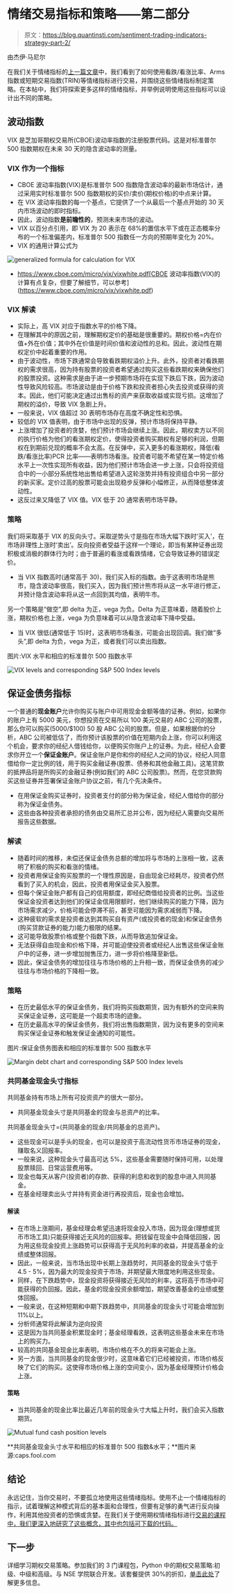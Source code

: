 # 情绪交易指标和策略——第二部分

> 原文：<https://blog.quantinsti.com/sentiment-trading-indicators-strategy-part-2/>

由杰伊·马尼尔

在我们关于情绪指标的[上一篇文章](https://blog.quantinsti.com/sentiment-trading-indicators-1/)中，我们看到了如何使用看跌/看涨比率、Arms 指数或短期交易指数(TRIN)等情绪指标进行交易，并围绕这些情绪指标制定策略。在本帖中，我们将探索更多这样的情绪指标，并举例说明使用这些指标可以设计出不同的策略。

## **波动指数**

VIX 是芝加哥期权交易所(CBOE)波动率指数的注册股票代码。这是对标准普尔 500 指数期权在未来 30 天的隐含波动率的测量。

### **VIX 作为一个指标**

*   CBOE 波动率指数(VIX)是标准普尔 500 指数隐含波动率的最新市场估计，通过采用实时标准普尔 500 指数期权的买价/卖价(期权价格)的中点来计算。
*   在 VIX 波动率指数的每一个基点，它提供了一个从最后一个基点开始的 30 天内市场波动的即时指标。
*   因此，波动指数**是前瞻性的**，预测未来市场的波动。
*   VIX 以百分点引用，即 VIX 为 20 表示在 68%的置信水平下或在正态概率分布的一个标准偏差内，标准普尔 500 指数任一方向的预期年变化为 20%。
*   VIX 的通用计算公式为

![generalized formula for calculation for VIX ](img/ea7fc24d05e0cda4bbd86c150967b05c.png)

*   https://www.cboe.com/micro/vix/vixwhite.pdf[CBOE 波动率指数(VIX)的计算有点复杂，但要了解细节，可以参考](https://www.cboe.com/micro/vix/vixwhite.pdf)

### **VIX 解读**

*   实际上，高 VIX 对应于指数水平的价格下降。
*   在理解其中的原因之前，理解期权定价的基础是很重要的。期权价格=内在价值+外在价值；其中外在价值是时间价值和波动性的总和。因此，波动性在期权定价中起着重要的作用。
*   由于波动性，市场下跌通常会导致看跌期权溢价上升。此外，投资者对看跌期权的需求很高，因为持有股票的投资者希望通过购买这些看跌期权来确保他们的股票投资。这种需求是由于进一步预期市场将在实现下跌后下跌，因为波动性导致风险较高。市场波动是由于价格下跌和投资者担心失去投资或获得的资本。因此，他们可能决定通过出售标的资产来获取收益或实现亏损。这增加了期权的溢价，导致 VIX 急剧上升。
*   一般来说，VIX 值超过 30 表明市场存在高度不确定性和恐惧。
*   较低的 VIX 值表明，由于市场中出现的反弹，预计市场将保持平静。
*   上涨增加了投资者的贪婪，他们预计市场会继续上涨。因此，期权卖方以不同的执行价格为他们的看涨期权定价，使得投资者购买期权有足够的利润，但期权在到期前兑现的概率不会太高。在反弹中，买入更多的看涨期权，降低(看跌/看涨比率)PCR 比率——表明市场看涨。投资者可能不希望在某一特定价格水平上一次性实现所有收益，因为他们预计市场会进一步上涨，只会将投资组合中的一小部分系统性地出售给希望进入这轮涨势并持有投资组合中另一部分的新买家。定价过高的股票可能会出现稳步反弹和小幅修正，从而降低整体波动性。
*   这反过来又降低了 VIX 值。VIX 低于 20 通常表明市场平静。

### **策略**

我们将采取基于 VIX 的反向头寸。采取逆势头寸是指在市场大幅下跌时‘买入’，在市场非理性上涨时‘卖出’。反向投资者受益于这样一个理论，即当有某种证券出现积极或消极的群体行为时；由于普遍的看涨或看跌情绪，它会导致证券的错误定价。

*   当 VIX 指数高时(通常高于 30)，我们买入标的指数。由于这表明市场是熊市，隐含波动率很高，我们买入，因为我们预计熊市将从这一水平进行修正，并预计隐含波动率将从这一点回到其均值，表明牛市。

另一个策略是“做空”,即 delta 为正，vega 为负。Delta 为正意味着，随着股价上涨，期权价格也上涨，vega 为负意味着可以从隐含波动率下降中受益。

*   当 VIX 很低(通常低于 15)时，这表明市场看涨，可能会出现回调。我们做“多头”,即 delta 为负，vega 为正，或者我们可以卖出指数。

图片:VIX 水平和相应的标准普尔 500 指数水平

![VIX levels and corresponding S&P 500 Index levels](img/d83042cc6376ed9e9c33cf730987fe5c.png)

## **保证金债务指标**

一个普通的**现金账户**允许你购买与账户中可用现金金额等值的证券。例如，如果你的账户上有 5000 美元，你想投资在交易所以 100 美元交易的 ABC 公司的股票，那么你可以购买(5000/$100) 50 股 ABC 公司的股票。但是，如果根据你的分析，ABC 公司被低估了，而你预计该股票的价值在短期内会上涨，你可以利用这个机会，要求你的经纪人借钱给你，以便购买你账户上的证券。为此，经纪人会要求你开立一个**保证金账户**。保证金账户是你和你的经纪人之间的协议，经纪人同意借给你一定比例的钱，用于购买金融证券(股票、债券和其他金融工具)。这笔贷款的抵押品将是所购买的金融证券(例如我们的 ABC 公司股票)。然而，在您贷款购买这些证券并签署保证金账户协议之前，有几个先决条件。

*   在用保证金购买证券时，投资者支付的部分称为保证金，经纪人借给你的部分称为保证金债务。
*   这些由各种投资者承担的债务由交易所汇总并公布，因为经纪人需要向交易所报告这些数据。

### **解读**

*   随着时间的推移，未偿还保证金债务总额的增加将与市场的上涨相一致，这表明了积极的购买和看涨的情绪。
*   投资者用保证金购买股票的一个理性原因是，自由现金已经耗尽，投资者仍然看到了买入的机会，因此，投资者用保证金买入股票。
*   但每个保证金账户都有自己的信用额度，即经纪商借给投资者的比例。当这些保证金投资者达到他们的保证金信用限额时，他们继续购买的能力下降，因为市场需求减少，价格可能会停滞不前，甚至可能因为需求减弱而下降。
*   这种疲软的需求是投资者达到其购买自有资产(或投资者的现金)和保证金债务(购买贷款证券的能力)能力极限的结果。
*   这可能导致股票价格或整个指数下跌，从而导致追加保证金。
*   无法获得自由现金和价格下降，并可能迫使投资者或经纪人出售这些保证金账户中的证券，进一步增加抛售压力，进一步将价格降至新低。
*   因此，保证金债务的增加往往与市场价格的上升相一致，而保证金债务的减少往往与市场价格的下降相一致。

### **策略**

*   在历史最低水平的保证金债务，我们将购买指数期货，因为有额外的空间来购买保证金证券，这可能是一个超卖市场的迹象。
*   在历史最高水平的保证金债务，我们将出售指数期货，因为没有更多的空间来购买保证金证券和触发保证金通知的可能性。

图片:保证金债务图表和相应的标准普尔 500 指数水平

![Margin debt chart and corresponding S&P 500 Index levels](img/b325feaf571a848abb05d02c2ab5db6b.png)

### **共同基金现金头寸指标**

共同基金持有市场上所有可投资资产的很大一部分。

*   共同基金现金头寸是共同基金的现金与总资产的比率。

共同基金现金头寸=(共同基金的现金/共同基金的总资产)。

*   这些现金可以是手头的现金，也可以是投资于高流动性货币市场证券的现金，赚取名义回报率。
*   一般来说，这种现金头寸最高可达 5%，这些基金需要随时保持可用，以处理股票赎回、日常运营费用等。
*   现金也每天从客户(投资者)的存款、获得的利息和收到的股息中进入共同基金。
*   在基金经理卖出头寸并持有资金进行再投资后，现金也会增加。

#### **解读**

*   在市场上涨期间，基金经理会希望迅速将现金投入市场，因为现金(理想或货币市场工具)只能获得接近无风险的回报率。把钱留在现金中会降低回报，因为用这些现金投资上涨趋势可以获得高于无风险利率的收益，并提高基金的业绩或整体回报。
*   因此，一般来说，当市场出现中长期上涨趋势时，共同基金的现金头寸低于 4.5 - 5%，因为最大的现金投资于市场，并期望最大限度地利用这些现金。
*   同样，在下跌趋势中，现金投资将获得接近无风险的利率，这将高于市场中可能获得的负回报。因此，基金的现金投资余额增加，期望改善基金的业绩或整体回报。
*   一般来说，在这种短期和中期下跌趋势中，共同基金的现金头寸可能会增加到 11%以上。
*   分析师通常将此解读为逆向投资
*   这是因为当共同基金积累现金时；基金经理看跌，这表明这些基金未来在市场上的购买力。
*   较高的共同基金现金比率表明，市场价格在不久的将来可能会上涨。
*   另一方面，当共同基金的现金很少时，这意味着它们已经被投资，市场价格反映了它们的购买。这使得市场价格上涨的空间变小，因为基金经理预计价格会上涨。

#### **策略**

*   当共同基金的现金比率比最近几年前的现金头寸大幅上升时，我们会买入指数期货。

![Mutual fund cash position levels ](img/6bea9b94719577a6358b9fa59dfb7a4a.png)

**共同基金现金头寸水平和相应的标准普尔 500 指数&水平；**图片来源:caps.fool.com

## **结论**

永远记住，当你交易时，不要孤立地使用这些情绪指标。使用不止一个情绪指标的指示，试着理解这种模式背后的基本面和合理性，但要有足够的勇气进行反向操作，利用其他投资者的恐惧或贪婪。在我们关于使用期权情绪指标进行[交易的课程中，我们更深入地研究了这些概念，其中也包括可下载的代码。](https://quantra.quantinsti.com/course/trading-using-options-sentiment-indicators) 

## **下一步**

详细学习期权交易策略。参加我们的 3 门课程包，Python 中的期权交易策略:初级、中级和高级。与 NSE 学院联合开发。该套餐提供 30%的折扣，[单击此处](https://quantra.quantinsti.com/campaign/machine-learning-courses?utm_source=qiblog&utm_medium=referral)了解更多信息。
